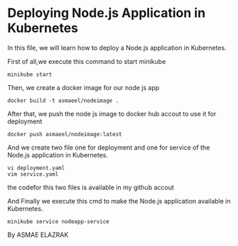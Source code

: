 # Deploying Node.js Application in Kubernetes


In this file, we will learn how to deploy a Node.js application in Kubernetes.

 First of all,we execute this command to start minikube  
``````
minikube start
``````
Then, we create a docker image for our node js app 
``````
docker build -t asmaeel/nodeimage .
``````

After that, we push the node js image to docker hub accout to use it for deployment
``````
docker push asmaeel/nodeimage:latest
``````

And we create two file one for deployment and one for service of the Node.js application in Kubernetes.
``````
vi deployment.yaml
vim service.yaml
``````
the codefor this two files is available in my github accout 

And Finally we execute this cmd to make the Node.js application available in Kubernetes.
``````
minikube service nodeapp-service
``````

By ASMAE ELAZRAK 

